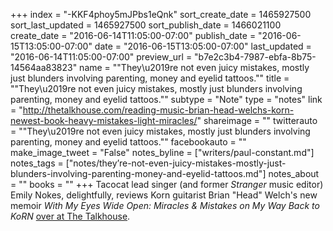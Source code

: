 +++
index = "-KKF4phoy5mJPbs1eQnk"
sort_create_date = 1465927500
sort_last_updated = 1465927500
sort_publish_date = 1466021100
create_date = "2016-06-14T11:05:00-07:00"
publish_date = "2016-06-15T13:05:00-07:00"
date = "2016-06-15T13:05:00-07:00"
last_updated = "2016-06-14T11:05:00-07:00"
preview_url = "b7e2c3b4-7987-ebfa-8b75-14564aa83823"
name = "\"They\u2019re not even juicy mistakes, mostly just blunders involving parenting, money and eyelid tattoos.\""
title = "\"They\u2019re not even juicy mistakes, mostly just blunders involving parenting, money and eyelid tattoos.\""
subtype = "Note"
type = "notes"
link = "http://thetalkhouse.com/reading-music-brian-head-welchs-korn-newest-book-heavy-mistakes-light-miracles/"
shareimage = ""
twitterauto = "\"They\u2019re not even juicy mistakes, mostly just blunders involving parenting, money and eyelid tattoos.\""
facebookauto = ""
make_image_tweet = "False"
notes_byline = ["writers/paul-constant.md"]
notes_tags = ["notes/they’re-not-even-juicy-mistakes-mostly-just-blunders-involving-parenting-money-and-eyelid-tattoos.md"]
notes_about = ""
books = ""
+++
Tacocat lead singer (and former *Stranger* music editor) Emily Nokes, delightfully, reviews Korn guitarist Brian "Head" Welch's new memoir *With My Eyes Wide Open: Miracles & Mistakes on My Way Back to KoRN* [over at The Talkhouse](http://thetalkhouse.com/reading-music-brian-head-welchs-korn-newest-book-heavy-mistakes-light-miracles/).